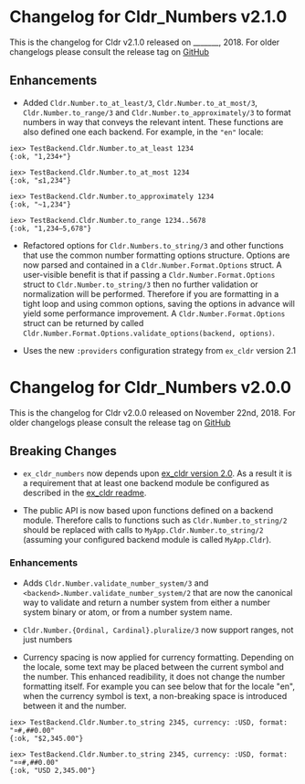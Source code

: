 # Changelog for Cldr_Numbers v2.1.0

This is the changelog for Cldr v2.1.0 released on _______, 2018.  For older changelogs please consult the release tag on [GitHub](https://github.com/kipcole9/cldr_numbers/tags)

## Enhancements

* Added `Cldr.Number.to_at_least/3`, `Cldr.Number.to_at_most/3`, `Cldr.Number.to_range/3` and `Cldr.Number.to_approximately/3` to format numbers in way that conveys the relevant intent. These functions are also defined one each backend. For example, in the `"en"` locale:

```
iex> TestBackend.Cldr.Number.to_at_least 1234
{:ok, "1,234+"}

iex> TestBackend.Cldr.Number.to_at_most 1234
{:ok, "≤1,234"}

iex> TestBackend.Cldr.Number.to_approximately 1234
{:ok, "~1,234"}

iex> TestBackend.Cldr.Number.to_range 1234..5678
{:ok, "1,234–5,678"}
```

* Refactored options for `Cldr.Numbers.to_string/3` and other functions that use the common number formatting options structure.  Options are now parsed and contained in a `Cldr.Number.Format.Options` struct. A user-visible benefit is that if passing a `Cldr.Number.Format.Options` struct to `Cldr.Number.to_string/3` then no further validation or normalization will be performed.  Therefore if you are formatting in a tight loop and using common options, saving the options in advance will yield some performance improvement.  A `Cldr.Number.Format.Options` struct can be returned by called `Cldr.Number.Format.Options.validate_options(backend, options)`.

* Uses the new `:providers` configuration strategy from `ex_cldr` version 2.1


# Changelog for Cldr_Numbers v2.0.0

This is the changelog for Cldr v2.0.0 released on November 22nd, 2018.  For older changelogs please consult the release tag on [GitHub](https://github.com/kipcole9/cldr_numbers/tags)

## Breaking Changes

* `ex_cldr_numbers` now depends upon [ex_cldr version 2.0](https://hex.pm/packages/ex_cldr/2.0.0).  As a result it is a requirement that at least one backend module be configured as described in the [ex_cldr readme](https://hexdocs.pm/ex_cldr/2.0.0/readme.html#configuration).

* The public API is now based upon functions defined on a backend module. Therefore calls to functions such as `Cldr.Number.to_string/2` should be replaced with calls to `MyApp.Cldr.Number.to_string/2` (assuming your configured backend module is called `MyApp.Cldr`).

### Enhancements

* Adds `Cldr.Number.validate_number_system/3` and `<backend>.Number.validate_number_system/2` that are now the canonical way to validate and return a number system from either a number system binary or atom, or from a number system name.

* `Cldr.Number.{Ordinal, Cardinal}.pluralize/3` now support ranges, not just numbers

* Currency spacing is now applied for currency formatting.  Depending on the locale, some text may be placed between the current symbol and the number.  This enhanced readibility, it does not change the number formatting itself.  For example you can see below that for the locale "en", when the currency symbol is text, a non-breaking space is introduced between it and the number.

```
iex> TestBackend.Cldr.Number.to_string 2345, currency: :USD, format: "¤#,##0.00"
{:ok, "$2,345.00"}

iex> TestBackend.Cldr.Number.to_string 2345, currency: :USD, format: "¤¤#,##0.00"
{:ok, "USD 2,345.00"}
```
